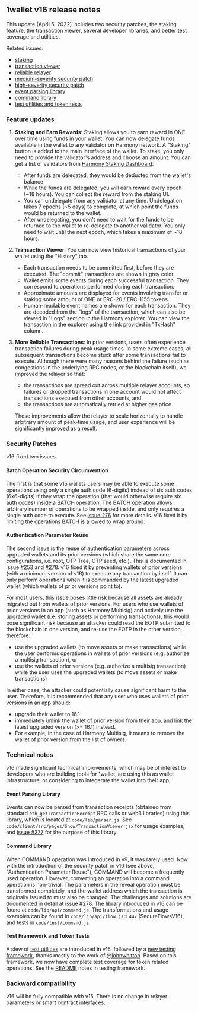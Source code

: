 ## 1wallet v16 release notes

This update (April 5, 2022) includes two security patches, the staking feature, the transaction viewer, several developer libraries, and better test coverage and utilities.

Related issues:

- [staking](https://github.com/polymorpher/one-wallet/issues/9#issuecomment-1058871032)
- [transaction viewer](https://github.com/polymorpher/one-wallet/issues/254)
- [reliable relayer](https://github.com/polymorpher/one-wallet/issues/259)
- [medium-severity security patch](https://github.com/polymorpher/one-wallet/issues/276)
- [high-severity security patch](https://github.com/polymorpher/one-wallet/issues/253)
- [event parsing library](https://github.com/polymorpher/one-wallet/issues/277)
- [command library](https://github.com/polymorpher/one-wallet/issues/278)
- [test utilities and token tests](https://github.com/polymorpher/one-wallet/issues/279)

### Feature updates

1. **Staking and Earn Rewards**: Staking allows you to earn reward in ONE over time using funds in your wallet. You can now delegate funds available in the wallet to any validator on Harmony network. A "Staking" button is added to the main interface of the wallet. To stake, you only need to provide the validator's address and choose an amount. You can get a list of validators from [Harmony Staking Dashboard](https://staking.harmony.one).
	- After funds are delegated, they would be deducted from the wallet's balance
	- While the funds are delegated, you will earn reward every epoch (~18 hours). You can collect the reward from the staking UI. 
	- You can undelegate from any validator at any time. Undelegation takes 7 epochs (~5 days) to complete, at which point the funds would be returned to the wallet.
	- After undelegating, you don't need to wait for the funds to be returned to the wallet to re-delegate to another validator. You only need to wait until the next epoch, which takes a maximum of ~18 hours.
2. **Transaction Viewer**: You can now view historical transactions of your wallet using the "History" tab.
	- Each transaction needs to be committed first, before they are executed. The "commit" transactions are shown in grey color.
	- Wallet emits some events during each successful transaction. They correspond to operations performed during each transaction. 
	- Approximate amounts are displayed for events involving transfer or staking some amount of ONE or ERC-20 / ERC-1155 tokens.
	- Human-readable event names are shown for each transaction.  They are decoded from the "logs" of the transaction, which can also be viewed in "Logs" section in the Harmony explorer. You can view the transaction in the explorer using the link provided in "TxHash" column.  
3. **More Reliable Transactions**: In prior versions, users often experience transaction failures during peak usage times. In some extreme cases, all subsequent transactions become stuck after some transactions fail to execute. Although there were many reasons behind the failure (such as congestions in the underlying RPC nodes, or the blockchain itself), we improved the relayer so that:
    - the transactions are spread out across multiple relayer accounts, so failures or dropped transactions in one account would not affect transactions executed from other accounts, and
    - the transactions are automatically retried at higher gas price
	
	These improvements allow the relayer to scale horizontally to handle arbitrary amount of peak-time usage, and user experience will be significantly improved as a result.


### Security Patches

v16 fixed two issues. 

#### Batch Operation Security Circumvention

The first is that some v15 wallets users may be able to execute some operations using only a single auth code (6-digits) instead of six auth codes (6x6-digits) if they wrap the operation (that would otherwise require six auth codes) inside a BATCH operation. The BATCH operation allows arbitrary number of operations to be wrapped inside, and only requires a single auth code to execute. See [issue 276](https://github.com/polymorpher/one-wallet/issues/276) for more details. v16 fixed it by limiting the operations BATCH is allowed to wrap around.

#### Authentication Parameter Reuse

The second issue is the reuse of authentication parameters across upgraded wallets and its prior versions (which share the same core configurations, i.e. root, OTP Tree, OTP seed, etc.). This is documented in issue [#253](https://github.com/polymorpher/one-wallet/issues/253) and [#278](https://github.com/polymorpher/one-wallet/issues/278). v16 fixed it by preventing wallets of prior versions (with a minimum version of v16) to execute any transaction by itself. It can only perform operations when it is commanded by the latest upgraded wallet (which wallets of prior versions point to).

For most users, this issue poses little risk because all assets are already migrated out from wallets of prior versions. For users who use wallets of prior versions in an app (such as Harmony Multisig) and actively use the upgraded wallet (i.e. storing assets or performing transactions), this would pose significant risk because an attacker could read the EOTP submitted to the blockchain in one version, and re-use the EOTP in the other version, therefore:

- use the upgraded wallets (to move assets or make transactions) while the user performs operations in wallets of prior versions (e.g. authorize a multisig transaction), or
- use the wallets of prior versions (e.g. authorize a multisig transaction) while the user uses the upgraded wallets (to move assets or make transactions)

In either case, the attacker could potentially cause significant harm to the user. Therefore, it is recommended that any user who uses wallets of prior versions in an app should:

- upgrade their wallet to 16.1
- immediately unlink the wallet of prior version from their app, and link the latest upgraded version (>= 16.1) instead. 
- For example, in the case of Harmony Multisig, it means to remove the wallet of prior version from the list of owners.


### Technical notes

v16 made significant technical improvements, which may be of interest to developers who are building tools for 1wallet, are using this as wallet infrastructure, or considering to integerate the wallet into their app.

#### Event Parsing Library

Events can now be parsed from transaction receipts (obtained from standard `eth_getTransactionReceipt` RPC calls or web3 libraries) using this library, which is located at `code/lib/parser.js`. See `code/client/src/pages/Show/TransactionViewer.jsx` for usage examples, and [issue #277](https://github.com/polymorpher/one-wallet/issues/277) for the purpose of this library.

#### Command Library

When COMMAND operation was introduced in v9, it was rarely used. Now with the introduction of the security patch in v16 (see above, "Authentication Parameter Reuse"), COMMAND will become a frequently used operation. However, converting an operation into a command operation is non-trivial. The parameters in the reveal operation must be transformed completely, and the wallet address which the transaction is originally issued to must also be changed. The challenges and solutions are documented in detail at [issue #278](https://github.com/polymorpher/one-wallet/issues/278). The library introduced in v16 can be found at `code/lib/api/command.js`. The transformations and usage examples can be found in `code/lib/api/flow.js:L447` (SecureFlowsV16), and tests in [`code/test/command.js`](https://github.com/polymorpher/one-wallet/blob/78ac9884980042ec5c21f51b7a2d3b46eaa49041/code/test/command.js)

#### Test Framework and Token Tests

A slew of [test utilities](https://github.com/polymorpher/one-wallet/blob/6d647fbcf742d9e711042c2cac23b1233c318245/code/test/util.js) are introduced in v16, followed by a [new testing framework](https://github.com/polymorpher/one-wallet/blob/6d647fbcf742d9e711042c2cac23b1233c318245/code/test/README.md), thanks mostly to the work of [@johnwhitton](https://github.com/johnwhitton). Based on this framework, we now have complete test coverage for token related operations. See the [README](https://github.com/polymorpher/one-wallet/blob/6d647fbcf742d9e711042c2cac23b1233c318245/code/test/README.md) notes in testing framework.  
    

### Backward compatibility

v16 will be fully compatible with v15. There is no change in relayer parameters or smart contract interfaces.


